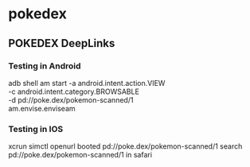 # pokedex

## POKEDEX DeepLinks
### Testing in Android
adb shell am start -a android.intent.action.VIEW \
  -c android.intent.category.BROWSABLE \
  -d pd://poke.dex/pokemon-scanned/1 \
  am.envise.enviseam

### Testing in IOS
xcrun simctl openurl booted pd://poke.dex/pokemon-scanned/1
search pd://poke.dex/pokemon-scanned/1 in safari
